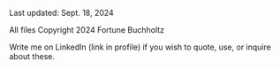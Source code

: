 Last updated: Sept. 18, 2024

All files Copyright 2024 Fortune Buchholtz

Write me on LinkedIn (link in profile) if you wish to quote, use, or inquire about these.
